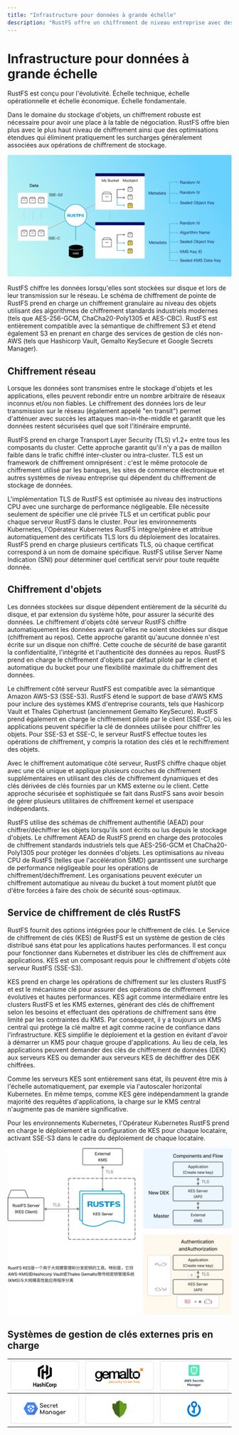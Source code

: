 ```yaml
---
title: "Infrastructure pour données à grande échelle"
description: "RustFS offre un chiffrement de niveau entreprise avec des performances optimisées pour la sécurité des données à grande échelle"
---
```


# Infrastructure pour données à grande échelle

RustFS est conçu pour l'évolutivité. Échelle technique, échelle opérationnelle et échelle économique. Échelle fondamentale.

Dans le domaine du stockage d'objets, un chiffrement robuste est nécessaire pour avoir une place à la table de négociation. RustFS offre bien plus avec le plus haut niveau de chiffrement ainsi que des optimisations étendues qui éliminent pratiquement les surcharges généralement associées aux opérations de chiffrement de stockage.

![Architecture de chiffrement des données](images/s5-1.png)

RustFS chiffre les données lorsqu'elles sont stockées sur disque et lors de leur transmission sur le réseau. Le schéma de chiffrement de pointe de RustFS prend en charge un chiffrement granulaire au niveau des objets utilisant des algorithmes de chiffrement standards industriels modernes (tels que AES-256-GCM, ChaCha20-Poly1305 et AES-CBC). RustFS est entièrement compatible avec la sémantique de chiffrement S3 et étend également S3 en prenant en charge des services de gestion de clés non-AWS (tels que Hashicorp Vault, Gemalto KeySecure et Google Secrets Manager).

## Chiffrement réseau

Lorsque les données sont transmises entre le stockage d'objets et les applications, elles peuvent rebondir entre un nombre arbitraire de réseaux inconnus et/ou non fiables. Le chiffrement des données lors de leur transmission sur le réseau (également appelé "en transit") permet d'atténuer avec succès les attaques man-in-the-middle et garantit que les données restent sécurisées quel que soit l'itinéraire emprunté.

RustFS prend en charge Transport Layer Security (TLS) v1.2+ entre tous les composants du cluster. Cette approche garantit qu'il n'y a pas de maillon faible dans le trafic chiffré inter-cluster ou intra-cluster. TLS est un framework de chiffrement omniprésent : c'est le même protocole de chiffrement utilisé par les banques, les sites de commerce électronique et autres systèmes de niveau entreprise qui dépendent du chiffrement de stockage de données.

L'implémentation TLS de RustFS est optimisée au niveau des instructions CPU avec une surcharge de performance négligeable. Elle nécessite seulement de spécifier une clé privée TLS et un certificat public pour chaque serveur RustFS dans le cluster. Pour les environnements Kubernetes, l'Opérateur Kubernetes RustFS intègre/génère et attribue automatiquement des certificats TLS lors du déploiement des locataires. RustFS prend en charge plusieurs certificats TLS, où chaque certificat correspond à un nom de domaine spécifique. RustFS utilise Server Name Indication (SNI) pour déterminer quel certificat servir pour toute requête donnée.

## Chiffrement d'objets

Les données stockées sur disque dépendent entièrement de la sécurité du disque, et par extension du système hôte, pour assurer la sécurité des données. Le chiffrement d'objets côté serveur RustFS chiffre automatiquement les données avant qu'elles ne soient stockées sur disque (chiffrement au repos). Cette approche garantit qu'aucune donnée n'est écrite sur un disque non chiffré. Cette couche de sécurité de base garantit la confidentialité, l'intégrité et l'authenticité des données au repos. RustFS prend en charge le chiffrement d'objets par défaut piloté par le client et automatique du bucket pour une flexibilité maximale du chiffrement des données.

Le chiffrement côté serveur RustFS est compatible avec la sémantique Amazon AWS-S3 (SSE-S3). RustFS étend le support de base d'AWS KMS pour inclure des systèmes KMS d'entreprise courants, tels que Hashicorp Vault et Thales Ciphertrust (anciennement Gemalto KeySecure). RustFS prend également en charge le chiffrement piloté par le client (SSE-C), où les applications peuvent spécifier la clé de données utilisée pour chiffrer les objets. Pour SSE-S3 et SSE-C, le serveur RustFS effectue toutes les opérations de chiffrement, y compris la rotation des clés et le rechiffrement des objets.

Avec le chiffrement automatique côté serveur, RustFS chiffre chaque objet avec une clé unique et applique plusieurs couches de chiffrement supplémentaires en utilisant des clés de chiffrement dynamiques et des clés dérivées de clés fournies par un KMS externe ou le client. Cette approche sécurisée et sophistiquée se fait dans RustFS sans avoir besoin de gérer plusieurs utilitaires de chiffrement kernel et userspace indépendants.

RustFS utilise des schémas de chiffrement authentifié (AEAD) pour chiffrer/déchiffrer les objets lorsqu'ils sont écrits ou lus depuis le stockage d'objets. Le chiffrement AEAD de RustFS prend en charge des protocoles de chiffrement standards industriels tels que AES-256-GCM et ChaCha20-Poly1305 pour protéger les données d'objets. Les optimisations au niveau CPU de RustFS (telles que l'accélération SIMD) garantissent une surcharge de performance négligeable pour les opérations de chiffrement/déchiffrement. Les organisations peuvent exécuter un chiffrement automatique au niveau du bucket à tout moment plutôt que d'être forcées à faire des choix de sécurité sous-optimaux.

## Service de chiffrement de clés RustFS

RustFS fournit des options intégrées pour le chiffrement de clés. Le Service de chiffrement de clés (KES) de RustFS est un système de gestion de clés distribué sans état pour les applications hautes performances. Il est conçu pour fonctionner dans Kubernetes et distribuer les clés de chiffrement aux applications. KES est un composant requis pour le chiffrement d'objets côté serveur RustFS (SSE-S3).

KES prend en charge les opérations de chiffrement sur les clusters RustFS et est le mécanisme clé pour assurer des opérations de chiffrement évolutives et hautes performances. KES agit comme intermédiaire entre les clusters RustFS et les KMS externes, générant des clés de chiffrement selon les besoins et effectuant des opérations de chiffrement sans être limité par les contraintes du KMS. Par conséquent, il y a toujours un KMS central qui protège la clé maître et agit comme racine de confiance dans l'infrastructure. KES simplifie le déploiement et la gestion en évitant d'avoir à démarrer un KMS pour chaque groupe d'applications. Au lieu de cela, les applications peuvent demander des clés de chiffrement de données (DEK) aux serveurs KES ou demander aux serveurs KES de déchiffrer des DEK chiffrées.

Comme les serveurs KES sont entièrement sans état, ils peuvent être mis à l'échelle automatiquement, par exemple via l'autoscaler horizontal Kubernetes. En même temps, comme KES gère indépendamment la grande majorité des requêtes d'applications, la charge sur le KMS central n'augmente pas de manière significative.

Pour les environnements Kubernetes, l'Opérateur Kubernetes RustFS prend en charge le déploiement et la configuration de KES pour chaque locataire, activant SSE-S3 dans le cadre du déploiement de chaque locataire.

![Architecture du service de chiffrement de clés KES](images/s5-2.png)

## Systèmes de gestion de clés externes pris en charge

| ![AWS KMS](images/s5i-1.png) | ![HashiCorp Vault](images/s5i-2.png) | ![Google Secret Manager](images/s5i-3.png) |
|-------------------------------|----------------------------------------|-------------------------------------------|
| ![Azure Key Vault](images/s5i-4.png) | ![Thales CipherTrust](images/s5i-5.png) | ![Fortanix](images/s5i-6.png) |

